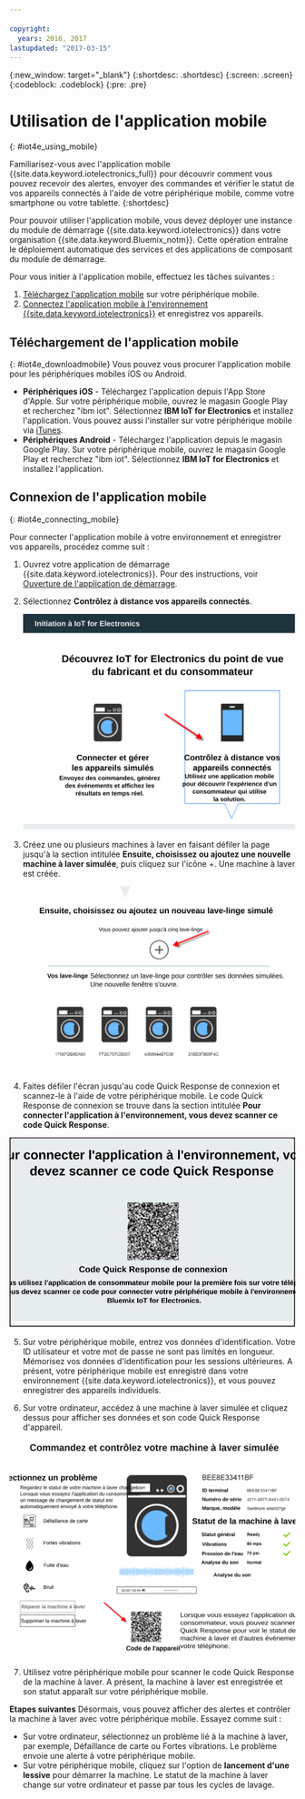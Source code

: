 ```yaml
---

copyright:
  years: 2016, 2017
lastupdated: "2017-03-15"
---
```


<!-- Common attributes used in the template are defined as follows: -->
{:new_window: target="\_blank"}
{:shortdesc: .shortdesc}
{:screen: .screen}
{:codeblock: .codeblock}
{:pre: .pre}


# Utilisation de l'application mobile
{: #iot4e_using_mobile}

Familiarisez-vous avec l'application mobile {{site.data.keyword.iotelectronics_full}} pour découvrir comment vous pouvez recevoir des alertes, envoyer des commandes et vérifier le statut de vos appareils connectés à l'aide de votre périphérique mobile, comme votre smartphone ou votre tablette.
{:shortdesc}

Pour pouvoir utiliser l'application mobile, vous devez déployer une instance du module de démarrage {{site.data.keyword.iotelectronics}} dans votre organisation {{site.data.keyword.Bluemix_notm}}. Cette opération entraîne le déploiement automatique des services et des applications de composant du module de démarrage.

Pour vous initier à l'application mobile, effectuez les tâches suivantes :
1. [Téléchargez l'application mobile](#iot4e_downloadmobile) sur votre périphérique mobile.
2. [Connectez l'application mobile à l'environnement {{site.data.keyword.iotelectronics}}](#iot4e_connecting_mobile) et enregistrez vos appareils.


## Téléchargement de l'application mobile
{: #iot4e_downloadmobile}
Vous pouvez vous procurer l'application mobile pour les périphériques mobiles iOS ou Android.
- **Périphériques iOS** - Téléchargez l'application depuis l'App Store d'Apple.  Sur votre périphérique mobile, ouvrez le magasin Google Play et recherchez "ibm iot". Sélectionnez **IBM IoT for Electronics** et installez l'application.  Vous pouvez aussi l'installer sur votre périphérique mobile via [iTunes](https://itunes.apple.com/us/app/ibm-iot-for-electronics/id1103404928?ls=1&mt=8).
- **Périphériques Android** - Téléchargez l'application depuis le magasin Google Play. Sur votre périphérique mobile, ouvrez le magasin Google Play et recherchez "ibm iot". Sélectionnez **IBM IoT for Electronics** et installez l'application.

## Connexion de l'application mobile
{: #iot4e_connecting_mobile}

Pour connecter l'application mobile à votre environnement et enregistrer vos appareils, procédez comme suit :

1. Ouvrez votre application de démarrage {{site.data.keyword.iotelectronics}}. Pour des instructions, voir [Ouverture de l'application de démarrage](iot4ecreatingappliances.html#iot4e_openAppMain).

2. Sélectionnez **Contrôlez à distance vos appareils connectés**.

    ![Expérience de démarrage {{site.data.keyword.iotelectronics}}](images/IoT4E_remotely_option.svg "Expérience de démarrage {{site.data.keyword.iotelectronics}}")

3. Créez une ou plusieurs machines à laver en faisant défiler la page jusqu'à la section intitulée **Ensuite, choisissez ou ajoutez une nouvelle machine à laver simulée**, puis cliquez sur l'icône +. Une machine à laver est créée.

    ![Ajouter une machine à laver](images/IoT4E_add_washer.svg "Ajouter une machine à laver")

4.	Faites défiler l'écran jusqu'au code Quick Response de connexion et scannez-le à l'aide de votre périphérique mobile. Le code Quick Response de connexion se trouve dans la section intitulée **Pour connecter l'application à l'environnement, vous devez scanner ce code Quick Response**.

  ![Code Quick Response de connexion.](images/iot4e_mobile_connect_QR.svg "Code Quick Response de connexion {{site.data.keyword.iotelectronics}}")

5. Sur votre périphérique mobile, entrez vos données d'identification. Votre ID utilisateur et votre mot de passe ne sont pas limités en longueur. Mémorisez vos données d'identification pour les sessions ultérieures. A présent, votre périphérique mobile est enregistré dans votre environnement {{site.data.keyword.iotelectronics}}, et vous pouvez enregistrer des appareils individuels.

6. Sur votre ordinateur, accédez à une machine à laver simulée et cliquez dessus pour afficher ses données et son code Quick Response d'appareil.

  ![Sélection d'une machine à laver](images/IoT4E_mobile_washer_QR.svg "Sélection d'une machine à laver")

7.	Utilisez votre périphérique mobile pour scanner le code Quick Response de la machine à laver. A présent, la machine à laver est enregistrée et son statut apparaît sur votre périphérique mobile.

**Etapes suivantes** Désormais, vous pouvez afficher des alertes et contrôler la machine à laver avec votre périphérique mobile. Essayez comme suit :
  - Sur votre ordinateur, sélectionnez un problème lié à la machine à laver, par exemple, Défaillance de carte ou Fortes vibrations. Le problème envoie une alerte à votre périphérique mobile.
  - Sur votre périphérique mobile, cliquez sur l'option de **lancement d'une lessive** pour démarrer la machine. Le statut de la machine à laver change sur votre ordinateur et passe par tous les cycles de lavage.
